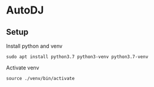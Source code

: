 # AutoDJ

## Setup

Install python and venv
```
sudo apt install python3.7 python3-venv python3.7-venv
```

Activate venv
```
source ./venv/bin/activate
```
